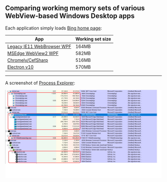 ## Comparing working memory sets of various WebView-based Windows Desktop apps

Each application simply loads [Bing home page](https://www.bing.com/):

|App|Working set size|
|---|----------------|
|[Legacy IE11 WebBrowser WPF](./IE11WebBrowserApp)|164MB|
|[MSEdge WebView2 WPF](./WebView2App)|582MB|
|[Chromely/CefSharp](./ChromelyApp)|516MB|
|[Electron v10](./ElectronApp)|570MB|

<hr>

A screenshot of [Process Explorer](https://docs.microsoft.com/en-us/sysinternals/downloads/process-explorer):

![WebView working memory sets](procexp.jpg)
